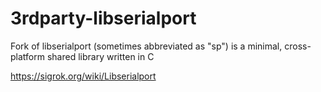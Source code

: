 # 3rdparty-libserialport
Fork of libserialport (sometimes abbreviated as "sp") is a minimal, cross-platform shared library written in C

https://sigrok.org/wiki/Libserialport
